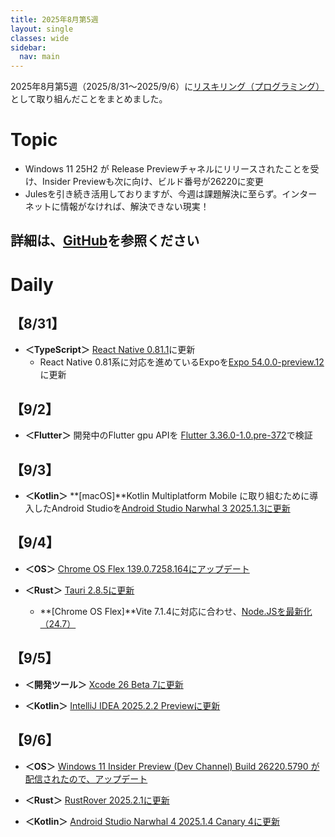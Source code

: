 ```yaml
---
title: 2025年8月第5週
layout: single
classes: wide
sidebar:
  nav: main
---
```

2025年8月第5週（2025/8/31～2025/9/6）に[リスキリング（プログラミング）](https://tatsukiyoshi.github.io/)として取り組んだことをまとめました。

# Topic
- Windows 11 25H2 が Release Previewチャネルにリリースされたことを受け、Insider Previewも次に向け、ビルド番号が26220に変更
- Julesを引き続き活用しておりますが、今週は課題解決に至らず。インターネットに情報がなければ、解決できない現実！

詳細は、[GitHub](https://tatsukiyoshi.github.io/)を参照ください
---
# Daily

##  【8/31】
- **＜TypeScript＞**  [React Native 0.81.1](https://reactnative.dev/)に更新
  - React Native 0.81系に対応を進めているExpoを[Expo 54.0.0-preview.12](https://github.com/expo/expo)に更新

##  【9/2】
- **＜Flutter＞** 開発中のFlutter gpu APIを [Flutter 3.36.0-1.0.pre-372](https://docs.flutter.dev/release/release-notes)で検証

##  【9/3】
- **＜Kotlin＞**  **[macOS]**Kotlin Multiplatform Mobile に取り組むために導入したAndroid Studioを[Android Studio Narwhal 3 2025.1.3に更新](https://developer.android.com/studio)

##  【9/4】
- **＜OS＞**  [Chrome OS Flex 139.0.7258.164にアップデート](https://chromereleases.googleblog.com/search/label/ChromeOS%20Flex)

- **＜Rust＞**  [Tauri 2.8.5に更新](https://tauri.app/)
  - **[Chrome OS Flex]**Vite 7.1.4に対応に合わせ、[Node.JSを最新化（24.7）](https://nodejs.org/en)

##  【9/5】
- **＜開発ツール＞**  [Xcode 26 Beta 7に更新](https://developer.apple.com/jp/xcode/)

- **＜Kotlin＞** [IntelliJ IDEA 2025.2.2 Previewに更新](https://www.jetbrains.com/ja-jp/idea/)

##  【9/6】
- **＜OS＞**  [Windows 11 Insider Preview (Dev Channel) Build 26220.5790 が配信されたので、アップデート](https://aka.ms/DevLatest) 

- **＜Rust＞**  [RustRover 2025.2.1に更新](https://www.jetbrains.com/rust/)

- **＜Kotlin＞**  [Android Studio Narwhal 4 2025.1.4 Canary 4に更新](https://developer.android.com/studio)
